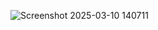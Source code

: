 ![Screenshot 2025-03-10 140711](https://github.com/user-attachments/assets/8dbaee58-9714-4a52-9f5e-f8994abb96a1)
